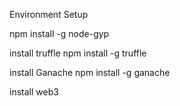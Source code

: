 Environment Setup

npm install -g node-gyp

install truffle
npm install -g truffle


install Ganache
npm install -g ganache

install web3